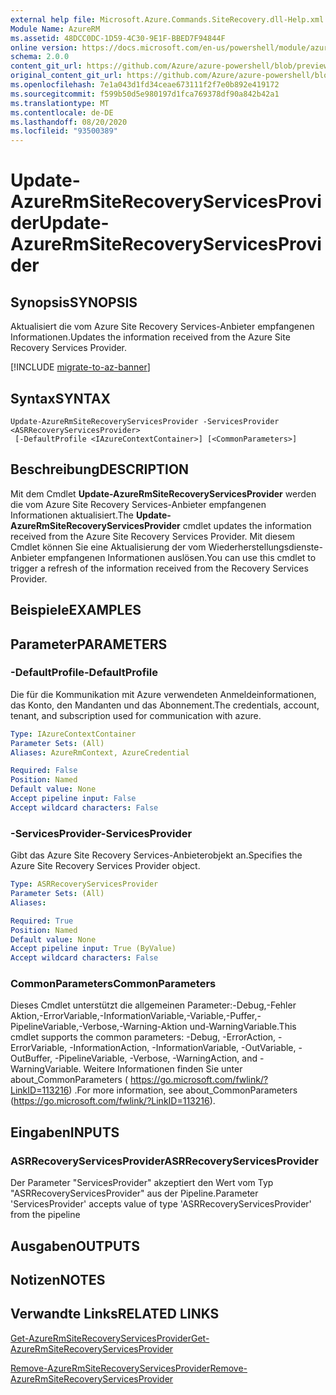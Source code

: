 ```yaml
---
external help file: Microsoft.Azure.Commands.SiteRecovery.dll-Help.xml
Module Name: AzureRM
ms.assetid: 48DCC0DC-1D59-4C30-9E1F-BBED7F94844F
online version: https://docs.microsoft.com/en-us/powershell/module/azurerm.siterecovery/update-azurermsiterecoveryservicesprovider
schema: 2.0.0
content_git_url: https://github.com/Azure/azure-powershell/blob/preview/src/ResourceManager/SiteRecovery/Commands.SiteRecovery/help/Update-AzureRmSiteRecoveryServicesProvider.md
original_content_git_url: https://github.com/Azure/azure-powershell/blob/preview/src/ResourceManager/SiteRecovery/Commands.SiteRecovery/help/Update-AzureRmSiteRecoveryServicesProvider.md
ms.openlocfilehash: 7e1a043d1fd34ceae673111f2f7e0b892e419172
ms.sourcegitcommit: f599b50d5e980197d1fca769378df90a842b42a1
ms.translationtype: MT
ms.contentlocale: de-DE
ms.lasthandoff: 08/20/2020
ms.locfileid: "93500389"
---
```

# <span data-ttu-id="3e9d9-101">Update-AzureRmSiteRecoveryServicesProvider</span><span class="sxs-lookup"><span data-stu-id="3e9d9-101">Update-AzureRmSiteRecoveryServicesProvider</span></span>

## <span data-ttu-id="3e9d9-102">Synopsis</span><span class="sxs-lookup"><span data-stu-id="3e9d9-102">SYNOPSIS</span></span>
<span data-ttu-id="3e9d9-103">Aktualisiert die vom Azure Site Recovery Services-Anbieter empfangenen Informationen.</span><span class="sxs-lookup"><span data-stu-id="3e9d9-103">Updates the information received from the Azure Site Recovery Services Provider.</span></span>

[!INCLUDE [migrate-to-az-banner](../../includes/migrate-to-az-banner.md)]

## <span data-ttu-id="3e9d9-104">Syntax</span><span class="sxs-lookup"><span data-stu-id="3e9d9-104">SYNTAX</span></span>

```
Update-AzureRmSiteRecoveryServicesProvider -ServicesProvider <ASRRecoveryServicesProvider>
 [-DefaultProfile <IAzureContextContainer>] [<CommonParameters>]
```

## <span data-ttu-id="3e9d9-105">Beschreibung</span><span class="sxs-lookup"><span data-stu-id="3e9d9-105">DESCRIPTION</span></span>
<span data-ttu-id="3e9d9-106">Mit dem Cmdlet **Update-AzureRmSiteRecoveryServicesProvider** werden die vom Azure Site Recovery Services-Anbieter empfangenen Informationen aktualisiert.</span><span class="sxs-lookup"><span data-stu-id="3e9d9-106">The **Update-AzureRmSiteRecoveryServicesProvider** cmdlet updates the information received from the Azure Site Recovery Services Provider.</span></span>
<span data-ttu-id="3e9d9-107">Mit diesem Cmdlet können Sie eine Aktualisierung der vom Wiederherstellungsdienste-Anbieter empfangenen Informationen auslösen.</span><span class="sxs-lookup"><span data-stu-id="3e9d9-107">You can use this cmdlet to trigger a refresh of the information received from the Recovery Services Provider.</span></span>

## <span data-ttu-id="3e9d9-108">Beispiele</span><span class="sxs-lookup"><span data-stu-id="3e9d9-108">EXAMPLES</span></span>

## <span data-ttu-id="3e9d9-109">Parameter</span><span class="sxs-lookup"><span data-stu-id="3e9d9-109">PARAMETERS</span></span>

### <span data-ttu-id="3e9d9-110">-DefaultProfile</span><span class="sxs-lookup"><span data-stu-id="3e9d9-110">-DefaultProfile</span></span>
<span data-ttu-id="3e9d9-111">Die für die Kommunikation mit Azure verwendeten Anmeldeinformationen, das Konto, den Mandanten und das Abonnement.</span><span class="sxs-lookup"><span data-stu-id="3e9d9-111">The credentials, account, tenant, and subscription used for communication with azure.</span></span>

```yaml
Type: IAzureContextContainer
Parameter Sets: (All)
Aliases: AzureRmContext, AzureCredential

Required: False
Position: Named
Default value: None
Accept pipeline input: False
Accept wildcard characters: False
```

### <span data-ttu-id="3e9d9-112">-ServicesProvider</span><span class="sxs-lookup"><span data-stu-id="3e9d9-112">-ServicesProvider</span></span>
<span data-ttu-id="3e9d9-113">Gibt das Azure Site Recovery Services-Anbieterobjekt an.</span><span class="sxs-lookup"><span data-stu-id="3e9d9-113">Specifies the Azure Site Recovery Services Provider object.</span></span>

```yaml
Type: ASRRecoveryServicesProvider
Parameter Sets: (All)
Aliases: 

Required: True
Position: Named
Default value: None
Accept pipeline input: True (ByValue)
Accept wildcard characters: False
```

### <span data-ttu-id="3e9d9-114">CommonParameters</span><span class="sxs-lookup"><span data-stu-id="3e9d9-114">CommonParameters</span></span>
<span data-ttu-id="3e9d9-115">Dieses Cmdlet unterstützt die allgemeinen Parameter:-Debug,-Fehler Aktion,-ErrorVariable,-InformationVariable,-Variable,-Puffer,-PipelineVariable,-Verbose,-Warning-Aktion und-WarningVariable.</span><span class="sxs-lookup"><span data-stu-id="3e9d9-115">This cmdlet supports the common parameters: -Debug, -ErrorAction, -ErrorVariable, -InformationAction, -InformationVariable, -OutVariable, -OutBuffer, -PipelineVariable, -Verbose, -WarningAction, and -WarningVariable.</span></span> <span data-ttu-id="3e9d9-116">Weitere Informationen finden Sie unter about_CommonParameters ( https://go.microsoft.com/fwlink/?LinkID=113216) .</span><span class="sxs-lookup"><span data-stu-id="3e9d9-116">For more information, see about_CommonParameters (https://go.microsoft.com/fwlink/?LinkID=113216).</span></span>

## <span data-ttu-id="3e9d9-117">Eingaben</span><span class="sxs-lookup"><span data-stu-id="3e9d9-117">INPUTS</span></span>

### <span data-ttu-id="3e9d9-118">ASRRecoveryServicesProvider</span><span class="sxs-lookup"><span data-stu-id="3e9d9-118">ASRRecoveryServicesProvider</span></span>
<span data-ttu-id="3e9d9-119">Der Parameter "ServicesProvider" akzeptiert den Wert vom Typ "ASRRecoveryServicesProvider" aus der Pipeline.</span><span class="sxs-lookup"><span data-stu-id="3e9d9-119">Parameter 'ServicesProvider' accepts value of type 'ASRRecoveryServicesProvider' from the pipeline</span></span>

## <span data-ttu-id="3e9d9-120">Ausgaben</span><span class="sxs-lookup"><span data-stu-id="3e9d9-120">OUTPUTS</span></span>

## <span data-ttu-id="3e9d9-121">Notizen</span><span class="sxs-lookup"><span data-stu-id="3e9d9-121">NOTES</span></span>

## <span data-ttu-id="3e9d9-122">Verwandte Links</span><span class="sxs-lookup"><span data-stu-id="3e9d9-122">RELATED LINKS</span></span>

[<span data-ttu-id="3e9d9-123">Get-AzureRmSiteRecoveryServicesProvider</span><span class="sxs-lookup"><span data-stu-id="3e9d9-123">Get-AzureRmSiteRecoveryServicesProvider</span></span>](./Get-AzureRmSiteRecoveryServicesProvider.md)

[<span data-ttu-id="3e9d9-124">Remove-AzureRmSiteRecoveryServicesProvider</span><span class="sxs-lookup"><span data-stu-id="3e9d9-124">Remove-AzureRmSiteRecoveryServicesProvider</span></span>](./Remove-AzureRmSiteRecoveryServicesProvider.md)
